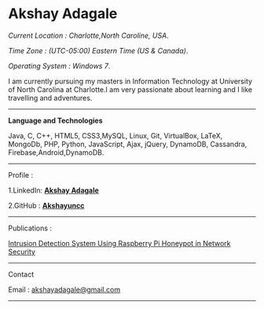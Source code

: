 **Akshay Adagale**
===================

 _Current Location : Charlotte,North Caroline, USA_.
 
_Time Zone : (UTC-05:00) Eastern Time (US & Canada)_.

_Operating System : Windows 7_.

I am currently pursuing my masters in Information Technology at University of North Carolina at Charlotte.I am very passionate 
about learning and I like travelling and adventures.

----------------------------------------------

**Language and Technologies**

Java, C, C++, HTML5, CSS3,MySQL, Linux, Git, VirtualBox, LaTeX, MongoDb, PHP, Python, JavaScript, Ajax,
jQuery, DynamoDB, Cassandra, Firebase,Android,DynamoDB.

----------------------------------------------

Profile :

1.LinkedIn: [**Akshay Adagale**](www.linkedin.com/in/akshayadagale) 

2.GitHub : [**Akshayuncc**](https://github.com/akshayuncc)

----------------------------------------------

Publications :

[Intrusion Detection System Using Raspberry Pi Honeypot in Network Security](http://ijesc.org/upload/96d43b26b06f24d3d2014503423c5ce5.Intrusion%20Detection%20System%20Using%20Raspberry%20PI%20Honeypot%20in%20Network%20Security.pdf)

----------------------------------------------

Contact 

Email : akshayadagale@gmail.com

----------------------------------------------

